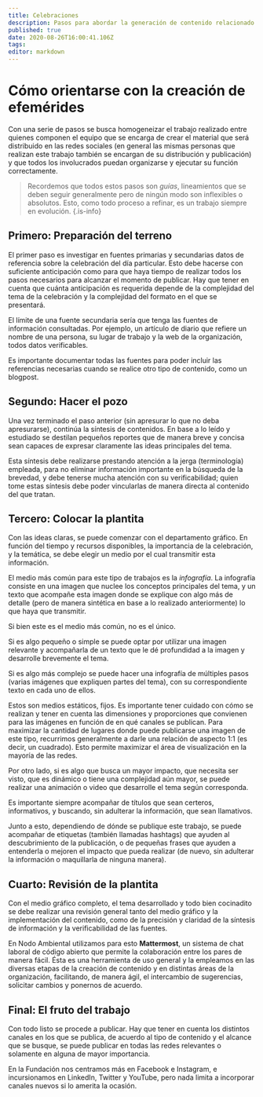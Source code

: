 ```yaml
---
title: Celebraciones
description: Pasos para abordar la generación de contenido relacionado a celebraciones y efemérides
published: true
date: 2020-08-26T16:00:41.106Z
tags: 
editor: markdown
---
```


# Cómo orientarse con la creación de efemérides

Con una serie de pasos se busca homogeneizar el trabajo realizado entre quienes componen el equipo que se encarga de crear el material que será distribuido en las redes sociales (en general las mismas personas que realizan este trabajo también se encargan de su distribución y publicación) y que todos los involucrados puedan organizarse y ejecutar su función correctamente.

> Recordemos que todos estos pasos son _guías_, lineamientos que se deben seguir generalmente pero de ningún modo son inflexibles o absolutos. Esto, como todo proceso a refinar, es un trabajo siempre en evolución. {.is-info}

## Primero: Preparación del terreno
El primer paso es investigar en fuentes primarias y secundarias datos de referencia sobre la celebración del día particular. Esto debe hacerse con suficiente anticipación como para que haya tiempo de realizar todos los pasos necesarios para alcanzar el momento de publicar. Hay que tener en cuenta que cuánta anticipación es requerida depende de la complejidad del tema de la celebración y la complejidad del formato en el que se presentará.

El límite de una fuente secundaria sería que tenga las fuentes de información consultadas. Por ejemplo, un artículo de diario que refiere un nombre de una persona, su lugar de trabajo y la web de la organización, todos datos verificables.

Es importante documentar todas las fuentes para poder incluir las referencias necesarias cuando se realice otro tipo de contenido, como un blogpost.

## Segundo: Hacer el pozo

Una vez terminado el paso anterior (sin apresurar lo que no deba apresurarse), continúa la síntesis de contenidos. En base a lo leído y estudiado se destilan pequeños reportes que de manera breve y concisa sean capaces de expresar claramente las ideas principales del tema.

Esta síntesis debe realizarse prestando atención a la jerga (terminología) empleada, para no eliminar información importante en la búsqueda de la brevedad, y debe tenerse mucha atención con su verificabilidad; quien tome estas síntesis debe poder vincularlas de manera directa al contenido del que tratan.

## Tercero: Colocar la plantita

Con las ideas claras, se puede comenzar con el departamento gráfico. En función del tiempo y recursos disponibles, la importancia de la celebración, y la temática, se debe elegir un medio por el cual transmitir esta información.

El medio más común para este tipo de trabajos es la _infografía_. La infografía consiste en una imagen que nuclee los conceptos principales del tema, y un texto que acompañe esta imagen donde se explique con algo más de detalle (pero de manera sintética en base a lo realizado anteriormente) lo que haya que transmitir.

Si bien este es el medio más común, no es el único.

Si es algo pequeño o simple se puede optar por utilizar una imagen relevante y acompañarla de un texto que le dé profundidad a la imagen y desarrolle brevemente el tema. 

Si es algo más complejo se puede hacer una infografía de múltiples pasos (varias imágenes que expliquen partes del tema), con su correspondiente texto en cada uno de ellos.

Estos son medios estáticos, fijos. Es importante tener cuidado con cómo se realizan y tener en cuenta las dimensiones y proporciones que convienen para las imágenes en función de en qué canales se publican. Para maximizar la cantidad de lugares donde puede publicarse una imagen de este tipo, recurrimos generalmente a darle una relación de aspecto 1:1 (es decir, un cuadrado). Esto permite maximizar el área de visualización en la mayoría de las redes.

Por otro lado, si es algo que busca un mayor impacto, que necesita ser visto, que es dinámico o tiene una complejidad aún mayor, se puede realizar una animación o video que desarrolle el tema según corresponda.

Es importante siempre acompañar de títulos que sean certeros, informativos, y buscando, sin adulterar la información, que sean llamativos.

Junto a esto, dependiendo de dónde se publique este trabajo, se puede acompañar de etiquetas (también llamadas hashtags) que ayuden al descubrimiento de la publicación, o de pequeñas frases que ayuden a entenderla o mejoren el impacto que pueda realizar (de nuevo, sin adulterar la información o maquillarla de ninguna manera).

## Cuarto: Revisión de la plantita 

Con el medio gráfico completo, el tema desarrollado y todo bien cocinadito se debe realizar una revisión general tanto del medio gráfico y la implementación del contenido, como de la precisión y claridad de la síntesis de información y la verificabilidad de las fuentes.

En Nodo Ambiental utilizamos para esto __Mattermost__, un sistema de chat laboral de código abierto que permite la colaboración entre los pares de manera fácil. Ésta es una herramienta de uso general y la empleamos en las diversas etapas de la creación de contenido y en distintas áreas de la organización, facilitando, de manera ágil, el intercambio de sugerencias, solicitar cambios y ponernos de acuerdo.

## Final: El fruto del trabajo

Con todo listo se procede a publicar. Hay que tener en cuenta los distintos canales en los que se publica, de acuerdo al tipo de contenido y el alcance que se busque, se puede publicar en todas las redes relevantes o solamente en alguna de mayor importancia.

En la Fundación nos centramos más en Facebook e Instagram, e incursionamos en LinkedIn, Twitter y YouTube, pero nada limita a incorporar canales nuevos si lo amerita la ocasión.
